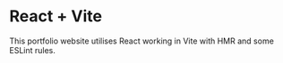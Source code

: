 # React + Vite

This portfolio website utilises React working in Vite with HMR and some ESLint rules.


